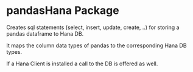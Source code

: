 # pandasHana Package

Creates sql statements (select, insert, update, create, ..)  for storing a pandas 
dataframe to Hana DB.

It maps the column data types of pandas to the corresponding Hana DB types.

If a Hana Client is installed a call to the DB is offered as well. 

